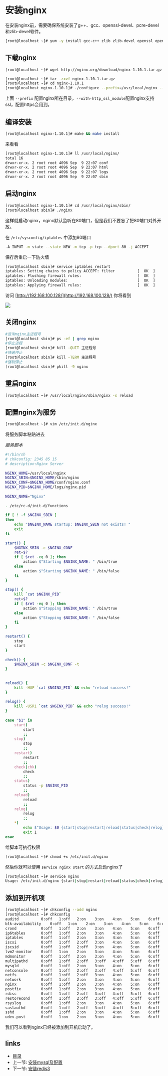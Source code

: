 # 安装nginx

在安装nginx前，需要确保系统安装了g++、gcc、openssl-devel、pcre-devel和zlib-devel软件。

```bash
[root@localhost ~]# yum -y install gcc-c++ zlib zlib-devel openssl openssl-devel pcre pcre-devel
```

## 下载nginx

```bash
[root@localhost ~]# wget http://nginx.org/download/nginx-1.10.1.tar.gz
```

```bash
[root@localhost ~]# tar -zxvf nginx-1.10.1.tar.gz
[root@localhost ~]# cd nginx-1.10.1
[root@localhost nginx-1.10.1]# ./configure --prefix=/usr/local/nginx --with-http_ssl_module
```

上面 `--prefix` 配置nginx所在目录，`--with-http_ssl_module`配置nginx支持ssl，配置https会用到。

## 编译安装

```bash
[root@localhost nginx-1.10.1]# make && make install
```

来看看

```bash
[root@localhost nginx-1.10.1]# ll /usr/local/nginx/
total 16
drwxr-xr-x. 2 root root 4096 Sep  9 22:07 conf
drwxr-xr-x. 2 root root 4096 Sep  9 22:07 html
drwxr-xr-x. 2 root root 4096 Sep  9 22:07 logs
drwxr-xr-x. 2 root root 4096 Sep  9 22:07 sbin
```

## 启动nginx

```bash
[root@localhost nginx-1.10.1]# cd /usr/local/nginx/sbin/
[root@localhost sbin]# ./nginx
```

这样就启动nginx，nginx默认监听在80端口，但是我们不要忘了把80端口对外开放。

在 `/etc/sysconfig/iptables` 中添加80端口

```bash
-A INPUT -m state --state NEW -m tcp -p tcp --dport 80 -j ACCEPT
```

保存后重启一下防火墙

```bash
[root@localhost sbin]# service iptables restart
iptables: Setting chains to policy ACCEPT: filter          [  OK  ]
iptables: Flushing firewall rules:                         [  OK  ]
iptables: Unloading modules:                               [  OK  ]
iptables: Applying firewall rules:                         [  OK  ]
```

访问 [http://192.168.100.128/](http://192.168.100.128/) 你将看到

![](https://ooo.0o0.ooo/2016/09/09/57d253381cff7.png)

## 关闭nginx

```bash
#查询nginx主进程号 
[root@localhost sbin]# ps -ef | grep nginx
#停止进程 
[root@localhost sbin]# kill -QUIT 主进程号 
#快速停止 
[root@localhost sbin]# kill -TERM 主进程号 
#强制停止 
[root@localhost sbin]# pkill -9 nginx
```

## 重启nginx

```bash
[root@localhost ~]# /usr/local/nginx/sbin/nginx -s reload
```

## 配置nginx为服务

```bash
[root@localhost ~]# vim /etc/init.d/nginx
```

将服务脚本粘贴进去

_服务脚本_

```bash
#!/bin/sh  
# chkconfig: 2345 85 15  
# description:Nginx Server  
  
NGINX_HOME=/usr/local/nginx  
NGINX_SBIN=$NGINX_HOME/sbin/nginx  
NGINX_CONF=$NGINX_HOME/conf/nginx.conf  
NGINX_PID=$NGINX_HOME/logs/nginx.pid  
  
NGINX_NAME="Nginx"  
  
. /etc/rc.d/init.d/functions  
  
if [ ! -f $NGINX_SBIN ]  
then  
    echo "$NGINX_NAME startup: $NGINX_SBIN not exists! "  
    exit  
fi  
  
start() {  
    $NGINX_SBIN -c $NGINX_CONF  
    ret=$?  
    if [ $ret -eq 0 ]; then  
        action $"Starting $NGINX_NAME: " /bin/true  
    else  
        action $"Starting $NGINX_NAME: " /bin/false  
    fi  
}  
  
stop() {  
    kill `cat $NGINX_PID`  
    ret=$?  
    if [ $ret -eq 0 ]; then  
        action $"Stopping $NGINX_NAME: " /bin/true  
    else  
        action $"Stopping $NGINX_NAME: " /bin/false  
    fi  
}  
  
restart() {  
    stop  
    start  
}  
  
check() {  
    $NGINX_SBIN -c $NGINX_CONF -t  
}  
  
  
reload() {  
    kill -HUP `cat $NGINX_PID` && echo "reload success!"  
}  
  
relog() {  
    kill -USR1 `cat $NGINX_PID` && echo "relog success!"  
}  
  
case "$1" in  
    start)  
        start  
        ;;  
    stop)  
        stop  
        ;;  
    restart)  
        restart  
        ;;  
    check|chk)  
        check  
        ;;  
    status)  
        status -p $NGINX_PID  
        ;;  
    reload)  
        reload  
        ;;  
    relog)  
        relog  
        ;;  
    *)  
        echo $"Usage: $0 {start|stop|restart|reload|status|check|relog}"  
        exit 1  
esac
```

给脚本可执行权限

```bash
[root@localhost ~]# chmod +x /etc/init.d/nginx
```

然后你就可以使用 `service nginx start` 的方式启动nginx了

```bash
[root@localhost ~]# service nginx
Usage: /etc/init.d/nginx {start|stop|restart|reload|status|check|relog}
```

## 添加到开机项

```bash
[root@localhost ~]# chkconfig --add nginx
[root@localhost ~]# chkconfig
auditd         	0:off	1:off	2:on	3:on	4:on	5:on	6:off
blk-availability	0:off	1:on	2:on	3:on	4:on	5:on	6:off
crond          	0:off	1:off	2:on	3:on	4:on	5:on	6:off
ip6tables      	0:off	1:off	2:on	3:on	4:on	5:on	6:off
iptables       	0:off	1:off	2:on	3:on	4:on	5:on	6:off
iscsi          	0:off	1:off	2:off	3:on	4:on	5:on	6:off
iscsid         	0:off	1:off	2:off	3:on	4:on	5:on	6:off
lvm2-monitor   	0:off	1:on	2:on	3:on	4:on	5:on	6:off
mdmonitor      	0:off	1:off	2:on	3:on	4:on	5:on	6:off
multipathd     	0:off	1:off	2:off	3:off	4:off	5:off	6:off
mysqld         	0:off	1:off	2:on	3:on	4:on	5:on	6:off
netconsole     	0:off	1:off	2:off	3:off	4:off	5:off	6:off
netfs          	0:off	1:off	2:off	3:on	4:on	5:on	6:off
network        	0:off	1:off	2:on	3:on	4:on	5:on	6:off
nginx          	0:off	1:off	2:on	3:on	4:on	5:on	6:off
postfix        	0:off	1:off	2:on	3:on	4:on	5:on	6:off
rdisc          	0:off	1:off	2:off	3:off	4:off	5:off	6:off
restorecond    	0:off	1:off	2:off	3:off	4:off	5:off	6:off
rsyslog        	0:off	1:off	2:on	3:on	4:on	5:on	6:off
saslauthd      	0:off	1:off	2:off	3:off	4:off	5:off	6:off
sshd           	0:off	1:off	2:on	3:on	4:on	5:on	6:off
udev-post      	0:off	1:on	2:on	3:on	4:on	5:on	6:off
```
我们可以看到nginx已经被添加到开机启动了。

## links
   * [目录](<README.md>)
   * 上一节: [安装mysql及配置](<install-mysql.md>)
   * 下一节: [安装redis3](<install-redis.md>)